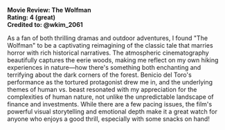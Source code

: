 **Movie Review: The Wolfman**  
**Rating: 4 (great)**  
**Credited to: @wkim_2061**

As a fan of both thrilling dramas and outdoor adventures, I found "The Wolfman" to be a captivating reimagining of the classic tale that marries horror with rich historical narratives. The atmospheric cinematography beautifully captures the eerie woods, making me reflect on my own hiking experiences in nature—how there's something both enchanting and terrifying about the dark corners of the forest. Benicio del Toro's performance as the tortured protagonist drew me in, and the underlying themes of human vs. beast resonated with my appreciation for the complexities of human nature, not unlike the unpredictable landscape of finance and investments. While there are a few pacing issues, the film's powerful visual storytelling and emotional depth make it a great watch for anyone who enjoys a good thrill, especially with some snacks on hand!